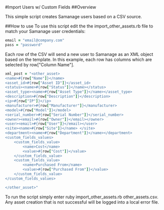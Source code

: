 #Import Users w/ Custom Fields
##Overview

This simple script creates Samanage users based on a CSV source.

##How to use
To use this script edit the the import_other_assets.rb file to match your Samanage user credentials:

```ruby
email = "email@company.com"
pass = "password"
```

Each row of the CSV will send a new user to Samanage as an XML object based on the template. In this example, each row has columns which are selected by row["Column Name"].

```ruby
xml_post = "<other_asset>
<name>#{row["Name"]}</name>
<asset_id>#{row["Asset ID"]}</asset_id>
<status><name>#{row["Status"]}</name></status>
<asset_type><name>#{row["Asset Type"]}</name></asset_type>
<description>#{row["Description"]}</description>
<ip>#{row["IP"]}</ip>
<manufacturer>#{row["Manufacturer"]}</manufacturer>
<model>#{row["Model"]}</model>
<serial_number>#{row["Serial Number"]}</serial_number>
<owner><email>#{row["Owner"]}</email></owner>
<user><email>#{row["User"]}</email></user>
<site><name>#{row["Site"]}</name> </site>
<department><name>#{row["Department"]}</name></department>
<custom_fields_values>
	<custom_fields_value>
		<name>Cost</name>
		<value>#{row["Cost"]}</value>
	</custom_fields_value>
	<custom_fields_value>
		<name>Purchased From</name>
		<value>#{row["Purchased From"]}</value>
	</custom_fields_value>
</custom_fields_values>

</other_asset>"
```
To run the script simply enter ruby import_other_assets.rb other_assets.csv. Any asset creation that is not successful will be logged into a local error file.
